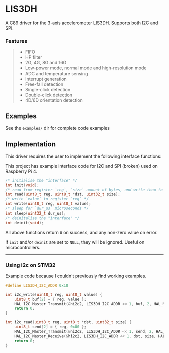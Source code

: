 # LIS3DH

A C89 driver for the 3-axis accelerometer LIS3DH. Supports both I2C and SPI. 

### Features
> - FIFO 
> - HP filter
> - 2G, 4G, 8G and 16G
> - Low-power mode, normal mode and high-resolution mode
> - ADC and temperature sensing
> - Interrupt generation
> - Free-fall detection
> - Single-click detection
> - Double-click detection
> - 4D/6D orientation detection


## Examples
See the `examples/` dir for complete code examples

## Implementation
This driver requires the user to implement the following interface functions:

This project has example interface code for I2C and SPI (broken) used on Raspberry Pi 4.
```c
/* initialise the "interface" */
int init(void);
/* read from register `reg`, `size` amount of bytes, and write them to `dst` */
int read(uint8_t reg, uint8_t *dst, uint32_t size);
/* write `value` to register `reg` */
int write(uint8_t reg, uint8_t value);
/* sleep for `dur_us` microseconds */
int sleep(uint32_t dur_us);
/* deinitalise the "interface" */
int deinit(void);
```
All above functions return `0` on success, and any non-zero value on error.

If `init` and/or `deinit` are set to `NULL`, they will be ignored. Useful on microcontrollers.

---

### Using i2c on STM32
Example code because I couldn't previously find working examples.
```c
#define LIS3DH_I2C_ADDR 0x18

int i2c_write(uint8_t reg, uint8_t value) {
    uint8_t buf[2] = { reg, value };
    HAL_I2C_Master_Transmit(&hi2c2, LIS3DH_I2C_ADDR << 1, buf, 2, HAL_MAX_DELAY);
    return 0;
}

int i2c_read(uint8_t reg, uint8_t *dst, uint32_t size) {
    uint8_t send[2] = { reg, 0x00 };
    HAL_I2C_Master_Transmit(&hi2c2, LIS3DH_I2C_ADDR << 1, send, 2, HAL_MAX_DELAY);
    HAL_I2C_Master_Receive(&hi2c2, LIS3DH_I2C_ADDR << 1, dst, size, HAL_MAX_DELAY);
    return 0;
}
```

